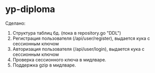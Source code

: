 # yp-diploma

Сделано:
1. Структура таблиц бд. (пока в repository.go "DDL") 
2. Регистрация пользователя (/api/user/register), выдается кука с сессионным ключом
3. Авторизация пользователя (/api/user/login), выдается кука с сессионным ключом
4. Проверка сессионного ключа в мидлваре.
5. Поддержка gzip в мидлваре.


